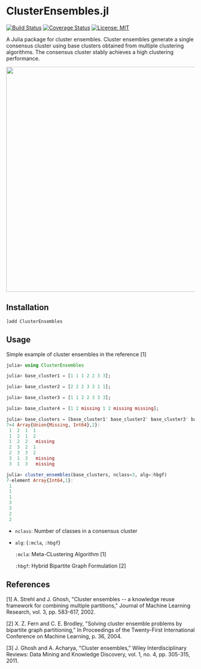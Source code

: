 # ClusterEnsembles.jl

[![Build Status](https://travis-ci.org/tsano430/ClusterEnsembles.jl.svg?branch=main)](https://travis-ci.org/tsano430/ClusterEnsembles.jl)
[![Coverage Status](https://coveralls.io/repos/github/tsano430/ClusterEnsembles.jl/badge.svg?branch=main)](https://coveralls.io/github/tsano430/ClusterEnsembles.jl?branch=main)
[![License: MIT](https://img.shields.io/badge/License-MIT-yellow.svg)](https://opensource.org/licenses/MIT)

A Julia package for cluster ensembles. Cluster ensembles generate a single consensus cluster using base clusters obtained from multiple clustering algorithms. The consensus cluster stably achieves a high clustering performance.

<p align="center">
  <img width="600" src="https://user-images.githubusercontent.com/60049342/107722358-17c47a00-6d22-11eb-9040-b13b92f97ba1.png">
</p>

Installation
------------

```
]add ClusterEnsembles
```

Usage
-----

Simple example of cluster ensembles in the reference [1]

```julia
julia> using ClusterEnsembles

julia> base_cluster1 = [1 1 1 2 2 3 3];

julia> base_cluster2 = [2 2 2 3 3 1 1];

julia> base_cluster3 = [1 1 2 2 3 3 3];

julia> base_cluster4 = [1 2 missing 1 2 missing missing];

julia> base_clusters = [base_cluster1' base_cluster2' base_cluster3' base_cluster4']
7×4 Array{Union{Missing, Int64},2}:
 1  2  1  1
 1  2  1  2
 1  2  2   missing
 2  3  2  1
 2  3  3  2
 3  1  3   missing
 3  1  3   missing

julia> cluster_ensembles(base_clusters, nclass=3, alg=:hbgf)
7-element Array{Int64,1}:
 1
 1
 1
 3
 3
 2
 2
```

- `nclass`: Number of classes in a consensus cluster
- `alg`: {`:mcla`, `:hbgf`}
    
    `:mcla`: Meta-CLustering Algorithm [1]
    
    `:hbgf`: Hybrid Bipartite Graph Formulation [2]

References
----------

[1] A. Strehl and J. Ghosh, 
"Cluster ensembles -- a knowledge reuse framework for combining multiple partitions,"
Journal of Machine Learning Research, vol. 3, pp. 583-617, 2002.

[2] X. Z. Fern and C. E. Brodley, 
"Solving cluster ensemble problems by bipartite graph partitioning,"
In Proceedings of the Twenty-First International Conference on Machine Learning, p. 36, 2004.

[3] J. Ghosh and A. Acharya, 
"Cluster ensembles," 
Wiley Interdisciplinary Reviews: Data Mining and Knowledge Discovery, vol. 1, no. 4, pp. 305-315, 2011. 
